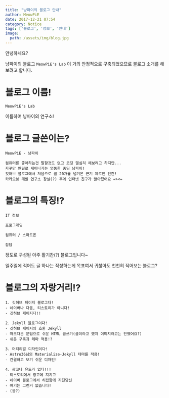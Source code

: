 ```yaml
---
title: "냥파이의 블로그 안내"
author: MeowPiE
date: 2017-12-21 07:54
category: Notice
tags: ['블로그', '정보', '안내']
image:
  path: /assets/img/blog.jpg
---
```


안녕하세요?

냥파이의 블로그 `MeowPiE's Lab` 이 거의 안정적으로 구축되었으므로 블로그 소개를 해보려고 합니다.

# 블로그 이름!

`MeowPiE's Lab`

이름하여 냥파이의 연구소!

# 블로그 글쓴이는?

`MeowPiE - 냥파이`

```text
컴퓨터를 좋아하는건 말할것도 없고 코딩 열심히 해보려고 하지만...
자꾸만 딴길로 새어나가는 엉뚱한 중딩 냥파이!
깃허브 블로그에서 처음으로 글 20개를 넘겨본 끈기 제로인 인간!
카카오봇 개발 연구소 창설(?) 후에 인터넷 친구가 많아졌어요 =><=
```

# 블로그의 특징!?

`IT 정보`

`프로그래밍`

`컴퓨터 / 스마트폰`

`잡담`

정도로 구성된 아주 활기찬(?) 블로그입니다~

일주일에 적어도 글 하나는 작성하는게 목표여서 귀찮아도 천천히 적어보는 블로그?

# 블로그의 자랑거리!?

```text
1. 깃허브 페이지 블로그다!
- 네이버나 다음, 티스토리가 아니다!
- 깃허브 페이지다!!

2. Jekyll 블로그이다!
- 깃허브 페이지의 호환 Jekyll
- 마크다운 문법으로 쉬운 HTML 글쓰기(글이라고 했지 이미지라고는 안했어요?)
- 쉬운 구축과 테마 적용!?

3. 머티리얼 디자인이다!
- Astro36님의 Materialize-Jekyll 테마를 적용!
- 간결하고 보기 쉬운 디자인!

4. 광고나 유도가 없다!!!
- 티스토리에서 광고에 지치고
- 네이버 블로그에서 허접함에 지친당신
- 여기는 그런거 없습니다!
- (응?)
```

